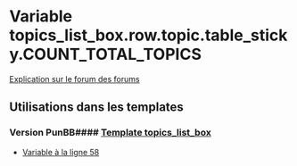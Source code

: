 # Variable topics_list_box.row.topic.table_sticky.COUNT_TOTAL_TOPICS
[Explication sur le forum des forums](http://forum.forumactif.com/t294113-listing-des-variables#topics_list_box.row.topic.table_sticky.COUNT_TOTAL_TOPICS)
## Utilisations dans les templates
### Version PunBB#### [Template topics_list_box](punbb/topics_list_box.md)
* [Variable à la ligne 58](../punbb/topics_list_box.tpl#L58)